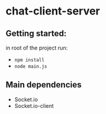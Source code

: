 # chat-client-server

## Getting started: 

in root of the project run: 

* `npm install`
* `node main.js`

## Main dependencies

* Socket.io
* Socket.io-client
